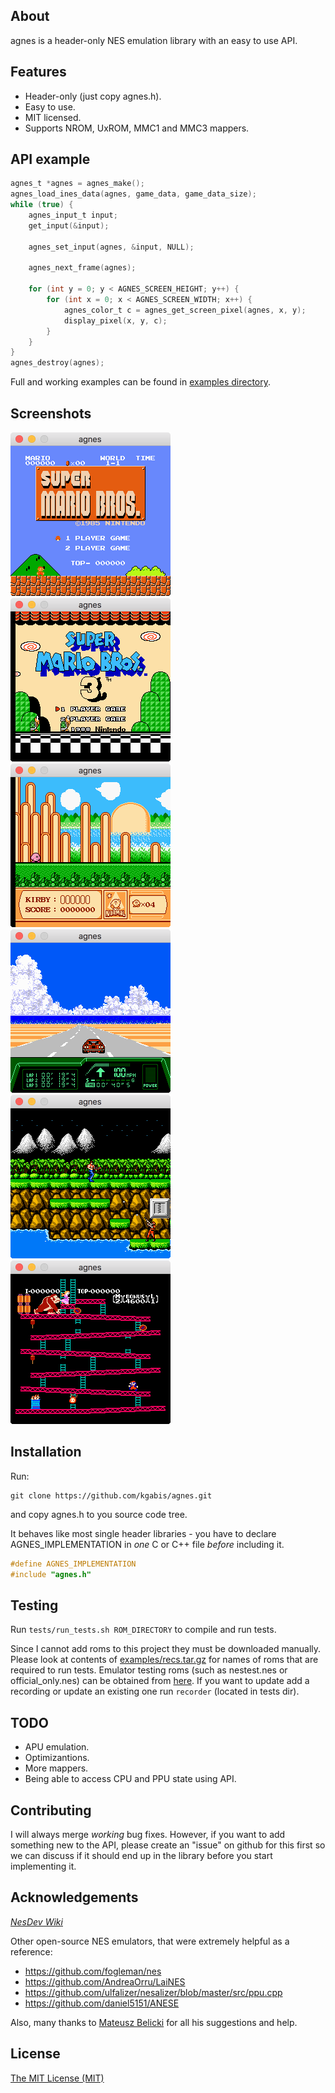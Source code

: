 ## About
agnes is a header-only NES emulation library with an easy to use API.

## Features
* Header-only (just copy agnes.h).
* Easy to use.
* MIT licensed.
* Supports NROM, UxROM, MMC1 and MMC3 mappers.

## API example
```c
agnes_t *agnes = agnes_make();
agnes_load_ines_data(agnes, game_data, game_data_size);
while (true) {
    agnes_input_t input;
    get_input(&input);

    agnes_set_input(agnes, &input, NULL);

    agnes_next_frame(agnes);

    for (int y = 0; y < AGNES_SCREEN_HEIGHT; y++) {
        for (int x = 0; x < AGNES_SCREEN_WIDTH; x++) {
            agnes_color_t c = agnes_get_screen_pixel(agnes, x, y);
            display_pixel(x, y, c);
        }
    }
}
agnes_destroy(agnes);
```

Full and working examples can be found in [examples directory](http://github.com/kgabis/agnes/tree/master/examples).

## Screenshots
<p float="left">
    <img src="screens/smb.png" alt="Super Mario Bros" width="256"/>
    <img src="screens/smb3.png" alt="Super Mario Bros 3" width="256"/>
    <img src="screens/kirby.png" alt="Kirby's Adventure" width="256"/>
    <img src="screens/radracer2.png" alt="Rad Racer II" width="256"/> 
    <img src="screens/contra.png" alt="Contra" width="256"/> 
    <img src="screens/dk.png" alt="Donkey Kong" width="256"/> 
</p>

## Installation
Run:
```
git clone https://github.com/kgabis/agnes.git
```
and copy agnes.h to you source code tree.

It behaves like most single header libraries - you have to declare AGNES_IMPLEMENTATION in *one* C or C++ file *before* including it.

```c
#define AGNES_IMPLEMENTATION
#include "agnes.h"
```

## Testing
Run ```tests/run_tests.sh ROM_DIRECTORY``` to compile and run tests.

Since I cannot add roms to this project they must be downloaded manually. Please look at contents of [examples/recs.tar.gz](http://github.com/kgabis/agnes/tree/master/examples/recs.tar.gz) for names of roms that are required to run tests. Emulator testing roms (such as nestest.nes or official_only.nes) can be obtained from [here](https://wiki.nesdev.com/w/index.php/Emulator_tests). If you want to update add a recording or update an existing one run ```recorder``` (located in tests dir).

## TODO
* APU emulation.
* Optimizantions.
* More mappers.
* Being able to access CPU and PPU state using API.

## Contributing
I will always merge *working* bug fixes. However, if you want to add something new to the API, please create an "issue" on github for this first so we can discuss if it should end up in the library before you start implementing it.  

## Acknowledgements
*[NesDev Wiki](http://wiki.nesdev.com/w/index.php/Nesdev_Wiki)*

Other open-source NES emulators, that were extremely helpful as a reference:
* https://github.com/fogleman/nes
* https://github.com/AndreaOrru/LaiNES
* https://github.com/ulfalizer/nesalizer/blob/master/src/ppu.cpp
* https://github.com/daniel5151/ANESE

Also, many thanks to [Mateusz Belicki](https://github.com/mbelicki/) for all his suggestions and help.  

## License
[The MIT License (MIT)](http://opensource.org/licenses/mit-license.php)
